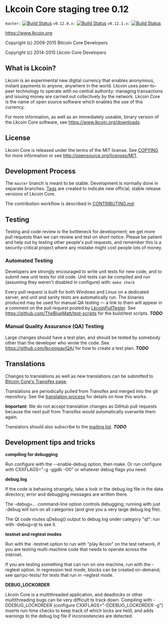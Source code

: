 Lkcoin Core staging tree 0.12
===============================

`master:` [![Build Status](https://travis-ci.org/lkcoinpay/lkcoin.svg?branch=master)](https://travis-ci.org/lkcoinpay/lkcoin) `v0.12.0.x:` [![Build Status](https://travis-ci.org/lkcoinpay/lkcoin.svg?branch=v0.12.0.x)](https://travis-ci.org/lkcoinpay/lkcoin/branches) `v0.12.1.x:` [![Build Status](https://travis-ci.org/lkcoinpay/lkcoin.svg?branch=v0.12.1.x)](https://travis-ci.org/lkcoinpay/lkcoin/branches)

https://www.lkcoin.org

Copyright (c) 2009-2015 Bitcoin Core Developers

Copyright (c) 2014-2015 Lkcoin Core Developers


What is Lkcoin?
----------------

Lkcoin is an experimental new digital currency that enables anonymous, instant
payments to anyone, anywhere in the world. Lkcoin uses peer-to-peer technology
to operate with no central authority: managing transactions and issuing money
are carried out collectively by the network. Lkcoin Core is the name of open
source software which enables the use of this currency.

For more information, as well as an immediately useable, binary version of
the Lkcoin Core software, see https://www.lkcoin.org/downloads.


License
-------

Lkcoin Core is released under the terms of the MIT license. See [COPYING](COPYING) for more
information or see http://opensource.org/licenses/MIT.

Development Process
-------------------

The `master` branch is meant to be stable. Development is normally done in separate branches.
[Tags](https://github.com/lkcoinpay/lkcoin/tags) are created to indicate new official,
stable release versions of Lkcoin Core.

The contribution workflow is described in [CONTRIBUTING.md](https://github.com/lkcoinpay/lkcoin/blob/v0.12.1.x/CONTRIBUTING.md).


Testing
-------

Testing and code review is the bottleneck for development; we get more pull
requests than we can review and test on short notice. Please be patient and help out by testing
other people's pull requests, and remember this is a security-critical project where any mistake might cost people
lots of money.

### Automated Testing

Developers are strongly encouraged to write unit tests for new code, and to
submit new unit tests for old code. Unit tests can be compiled and run (assuming they weren't disabled in configure) with: `make check`

Every pull request is built for both Windows and Linux on a dedicated server,
and unit and sanity tests are automatically run. The binaries produced may be
used for manual QA testing — a link to them will appear in a comment on the
pull request posted by [LkcoinPullTester](https://github.com/lkcoinpay/PullTester). See https://github.com/TheBlueMatt/test-scripts
for the build/test scripts. ***TODO***

### Manual Quality Assurance (QA) Testing

Large changes should have a test plan, and should be tested by somebody other
than the developer who wrote the code.
See https://github.com/lkcoinpay/QA/ for how to create a test plan. ***TODO***

Translations
------------

Changes to translations as well as new translations can be submitted to
[Bitcoin Core's Transifex page](https://www.transifex.com/projects/p/lkcoin/).

Translations are periodically pulled from Transifex and merged into the git repository. See the
[translation process](doc/translation_process.md) for details on how this works.

**Important**: We do not accept translation changes as GitHub pull requests because the next
pull from Transifex would automatically overwrite them again.

Translators should also subscribe to the [mailing list](https://groups.google.com/forum/#!forum/lkcoin-translators). ***TODO***

Development tips and tricks
---------------------------

**compiling for debugging**

Run configure with the --enable-debug option, then make. Or run configure with
CXXFLAGS="-g -ggdb -O0" or whatever debug flags you need.

**debug.log**

If the code is behaving strangely, take a look in the debug.log file in the data directory;
error and debugging messages are written there.

The -debug=... command-line option controls debugging; running with just -debug will turn
on all categories (and give you a very large debug.log file).

The Qt code routes qDebug() output to debug.log under category "qt": run with -debug=qt
to see it.

**testnet and regtest modes**

Run with the -testnet option to run with "play lkcoin" on the test network, if you
are testing multi-machine code that needs to operate across the internet.

If you are testing something that can run on one machine, run with the -regtest option.
In regression test mode, blocks can be created on-demand; see qa/rpc-tests/ for tests
that run in -regtest mode.

**DEBUG_LOCKORDER**

Lkcoin Core is a multithreaded application, and deadlocks or other multithreading bugs
can be very difficult to track down. Compiling with -DDEBUG_LOCKORDER (configure
CXXFLAGS="-DDEBUG_LOCKORDER -g") inserts run-time checks to keep track of which locks
are held, and adds warnings to the debug.log file if inconsistencies are detected.
